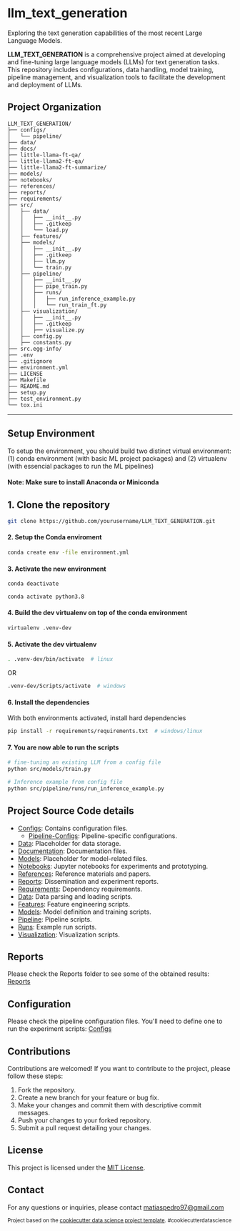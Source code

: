 llm_text_generation
==============================

Exploring the text generation capabilities of the most recent Large Language Models.

**LLM_TEXT_GENERATION** is a comprehensive project aimed at developing and fine-tuning large language models (LLMs) for text generation tasks. This repository includes configurations, data handling, model training, pipeline management, and visualization tools to facilitate the development and deployment of LLMs.

Project Organization
------------

    LLM_TEXT_GENERATION/
    ├── configs/
    │   └── pipeline/
    ├── data/
    ├── docs/
    ├── little-llama-ft-qa/
    ├── little-llama2-ft-qa/
    ├── little-llama2-ft-summarize/
    ├── models/
    ├── notebooks/
    ├── references/
    ├── reports/
    ├── requirements/
    ├── src/
    │   ├── data/
    │   │   ├── __init__.py
    │   │   ├── .gitkeep
    │   │   └── load.py
    │   ├── features/
    │   ├── models/
    │   │   ├── __init__.py
    │   │   ├── .gitkeep
    │   │   ├── llm.py
    │   │   └── train.py
    │   ├── pipeline/
    │   │   ├── __init__.py
    │   │   ├── pipe_train.py
    │   │   ├── runs/
    │   │   │   ├── run_inference_example.py
    │   │   │   └── run_train_ft.py
    │   ├── visualization/
    │   │   ├── __init__.py
    │   │   ├── .gitkeep
    │   │   ├── visualize.py
    │   ├── config.py
    │   ├── constants.py
    ├── src.egg-info/
    ├── .env
    ├── .gitignore
    ├── environment.yml
    ├── LICENSE
    ├── Makefile
    ├── README.md
    ├── setup.py
    ├── test_environment.py
    └── tox.ini

--------


## Setup Environment
To setup the environment, you should build two distinct virtual environment: (1) conda environment (with basic ML project packages) and (2) virtualenv (with essencial packages to run the ML pipelines)

#### Note: Make sure to install Anaconda or Miniconda

## 1. Clone the repository
```bash
git clone https://github.com/yourusername/LLM_TEXT_GENERATION.git
```

#### 2. Setup the Conda enviroment
```bash
conda create env -file environment.yml
```

#### 3. Activate the new environment
```bash
conda deactivate

conda activate python3.8
```

#### 4. Build the dev virtualenv on top of the conda environment
```bash
virtualenv .venv-dev
```

#### 5. Activate the dev virtualenv

```bash
. .venv-dev/bin/activate  # linux
```
OR 
```bash
.venv-dev/Scripts/activate  # windows
```

#### 6. Install the dependencies
With both environments activated, install hard dependencies
```bash
pip install -r requirements/requirements.txt  # windows/linux
```

#### 7. You are now able to run the scripts

```bash
# fine-tuning an existing LLM from a config file
python src/models/train.py

# Inference example from config file
python src/pipeline/runs/run_inference_example.py
```

## Project Source Code details
- [Configs](configs/): Contains configuration files.
  - [Pipeline-Configs](configs/pipeline/): Pipeline-specific configurations.
- [Data](data/): Placeholder for data storage.
- [Documentation](docs/): Documentation files.
- [Models](models/): Placeholder for model-related files.
- [Notebooks](notebooks/): Jupyter notebooks for experiments and prototyping.
- [References](references/): Reference materials and papers.
- [Reports](reports/): Dissemination and experiment reports.
- [Requirements](requirements/): Dependency requirements.
- [Data](src/data/): Data parsing and loading scripts.
- [Features](src/features/): Feature engineering scripts.
- [Models](src/models/): Model definition and training scripts.
- [Pipeline](src/pipeline/): Pipeline scripts.
- [Runs](src/runs/): Example run scripts.
- [Visualization](src/visualization/): Visualization scripts.

## Reports
Please check the Reports folder to see some of the obtained results: [Reports](reports/)

## Configuration
Please check the pipeline configuration files. You'll need to define one to run the experiment scripts: [Configs](configs/)

## Contributions
Contributions are welcomed! If you want to contribute to the project, please follow these steps:

1. Fork the repository.
2. Create a new branch for your feature or bug fix.
3. Make your changes and commit them with descriptive commit messages.
4. Push your changes to your forked repository.
5. Submit a pull request detailing your changes.

## License

This project is licensed under the [MIT License](LICENSE).  

## Contact
For any questions or inquiries, please contact matiaspedro97@gmail.com

<p><small>Project based on the <a target="_blank" href="https://drivendata.github.io/cookiecutter-data-science/">cookiecutter data science project template</a>. #cookiecutterdatascience</small></p>
